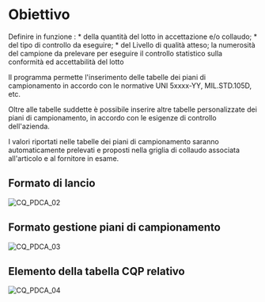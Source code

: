 # Obiettivo
Definire in funzione : 
 \* della quantità del lotto in accettazione e/o collaudo;
 \* del tipo di controllo da eseguire;
 \* del Livello di qualità atteso; la numerosità del campione da prelevare per eseguire il controllo statistico sulla conformità ed accettabilità  del lotto

Il programma permette l'inserimento delle tabelle dei piani di campionamento in accordo con le normative UNI 5xxxx-YY, MIL.STD.105D, etc.

Oltre alle tabelle suddette è possibile inserire altre tabelle personalizzate dei piani di campionamento, in accordo con le esigenze di controllo dell'azienda.

I valori riportati nelle tabelle dei piani di campionamento saranno automaticamente prelevati e proposti nella griglia di collaudo associata all'articolo e al fornitore in esame.

## Formato di lancio
![CQ_PDCA_02](https://doc.smeup.com/immagini/MBDOC_OGG-P_CQAM10/CQ_PDCA_02.png)
## Formato gestione piani di campionamento
![CQ_PDCA_03](https://doc.smeup.com/immagini/MBDOC_OGG-P_CQAM10/CQ_PDCA_03.png)
## Elemento della tabella CQP relativo
![CQ_PDCA_04](https://doc.smeup.com/immagini/MBDOC_OGG-P_CQAM10/CQ_PDCA_04.png)